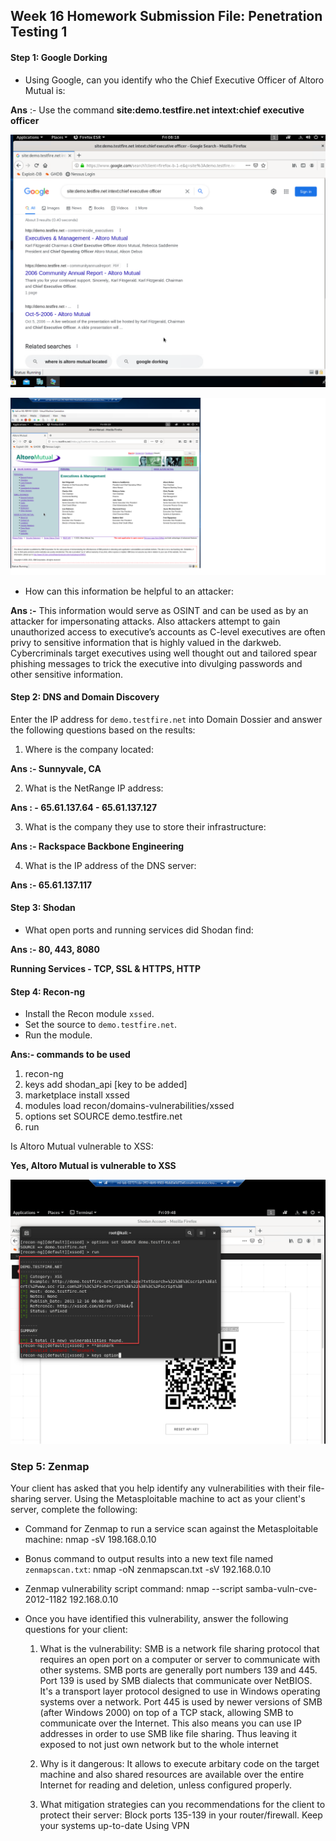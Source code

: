 ## Week 16 Homework Submission File: Penetration Testing 1

#### Step 1: Google Dorking


- Using Google, can you identify who the Chief Executive Officer of Altoro Mutual is:

**Ans** :- Use the command **site:demo.testfire.net intext:chief executive officer**

![Dorking.png](Screengrabs/Dorking.png)

![Dorkinginfo.png](Screengrabs/Dorkinginfo.png)

- How can this information be helpful to an attacker:

**Ans :-** This information would serve as OSINT and can be used as by an attacker for impersonating attacks.
Also attackers attempt to gain unauthorized access to executive’s accounts as C-level executives are often privy to sensitive information that is highly valued in the darkweb.
Cybercriminals target executives using well thought out and tailored spear phishing messages to trick the executive into divulging passwords and other sensitive information.

#### Step 2: DNS and Domain Discovery

Enter the IP address for `demo.testfire.net` into Domain Dossier and answer the following questions based on the results:

  1. Where is the company located: 

**Ans :- Sunnyvale, CA**
  
2. What is the NetRange IP address:

**Ans : - 65.61.137.64 - 65.61.137.127**
  
3. What is the company they use to store their infrastructure:
 
**Ans :- Rackspace Backbone Engineering**

4. What is the IP address of the DNS server:

**Ans :- 65.61.137.117**

#### Step 3: Shodan

- What open ports and running services did Shodan find:

**Ans :- 80, 443, 8080**

**Running Services - TCP, SSL & HTTPS, HTTP**

#### Step 4: Recon-ng

- Install the Recon module `xssed`. 
- Set the source to `demo.testfire.net`. 
- Run the module. 

**Ans:- commands to be used**

1) recon-ng
2) keys add shodan_api [key to be added]
3) marketplace install xssed
4) modules load recon/domains-vulnerabilities/xssed
5) options set SOURCE demo.testfire.net
6) run

Is Altoro Mutual vulnerable to XSS: 

**Yes, Altoro Mutual is vulnerable to XSS**

![XSS.png](Screengrabs/XSS.png)
### Step 5: Zenmap

Your client has asked that you help identify any vulnerabilities with their file-sharing server. Using the Metasploitable machine to act as your client's server, complete the following:

- Command for Zenmap to run a service scan against the Metasploitable machine: 
 nmap -sV 198.168.0.10
- Bonus command to output results into a new text file named `zenmapscan.txt`:
nmap -oN zenmapscan.txt -sV 192.168.0.10
- Zenmap vulnerability script command: 
nmap --script samba-vuln-cve-2012-1182 192.168.0.10

- Once you have identified this vulnerability, answer the following questions for your client:
  1. What is the vulnerability:
SMB is a network file sharing protocol that requires an open port on a computer or server to communicate with other systems. SMB ports are generally port numbers 139 and  445.
Port 139 is used by SMB dialects that communicate over NetBIOS. It's a transport layer protocol designed to use in Windows operating systems over a network.
Port 445 is used by newer versions of SMB (after Windows 2000) on top of a TCP stack, allowing SMB to communicate over the Internet. This also means you can use IP addresses in order to use SMB like file sharing.
Thus leaving it exposed to not just own network but to the whole internet

  2. Why is it dangerous:
 It allows to execute arbitary code on the target machine and also shared resources are available over the entire Internet for reading and deletion, unless configured properly.

  3. What mitigation strategies can you recommendations for the client to protect their server:
 Block ports 135-139 in your router/firewall.
Keep your systems up-to-date 
Using VPN


